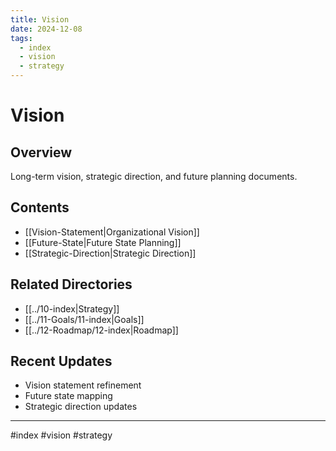 ```yaml
---
title: Vision
date: 2024-12-08
tags:
  - index
  - vision
  - strategy
---
```


# Vision

## Overview
Long-term vision, strategic direction, and future planning documents.

## Contents
- [[Vision-Statement|Organizational Vision]]
- [[Future-State|Future State Planning]]
- [[Strategic-Direction|Strategic Direction]]

## Related Directories
- [[../10-index|Strategy]]
- [[../11-Goals/11-index|Goals]]
- [[../12-Roadmap/12-index|Roadmap]]

## Recent Updates
- Vision statement refinement
- Future state mapping
- Strategic direction updates

---

#index #vision #strategy